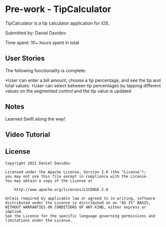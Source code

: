 # Pre-work - TipCalculator

TipCalculator is a tip calculator application for iOS.

Submitted by: Daniel Davidov

Time spent: 10+ hours spent in total

## User Stories

The following functionality is complete:

*User can enter a bill amount, choose a tip percentage, and see the tip and total values.
*User can select between tip percentages by tapping different values on the segmented control and the tip value is updated 

## Notes

Learned Swift along the way!

## Video Tutorial



## License

    Copyright 2021 Daniel Davidov

    Licensed under the Apache License, Version 2.0 (the "License");
    you may not use this file except in compliance with the License.
    You may obtain a copy of the License at

        http://www.apache.org/licenses/LICENSE-2.0

    Unless required by applicable law or agreed to in writing, software
    distributed under the License is distributed on an "AS IS" BASIS,
    WITHOUT WARRANTIES OR CONDITIONS OF ANY KIND, either express or implied.
    See the License for the specific language governing permissions and
    limitations under the License.
